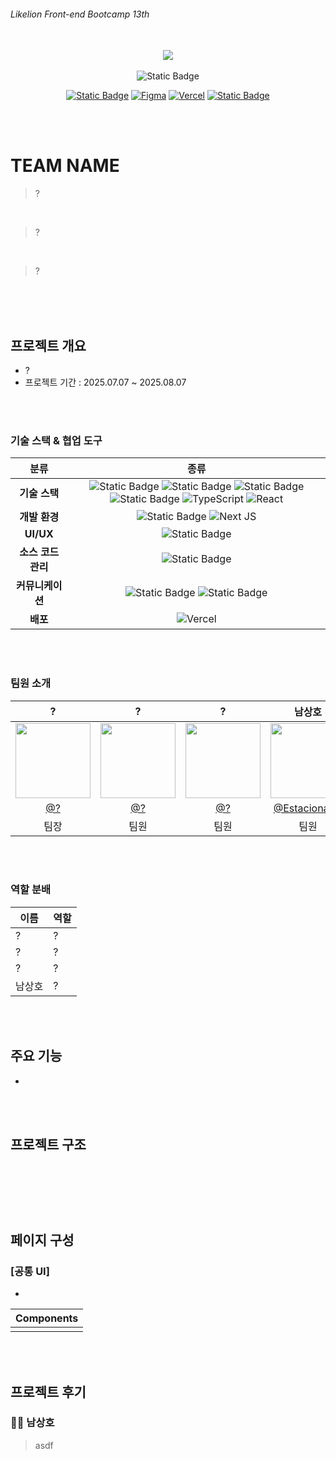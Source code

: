 ###### Likelion Front-end Bootcamp 13th

<br>
<div align="center">
<img src="https://배너사진">
<br>
<br>
<img alt="Static Badge" src="https://img.shields.io/badge/2025.07.07~2025.08.07-%23719CF7?style=flat&label=%ED%94%84%EB%A1%9C%EC%A0%9D%ED%8A%B8%20%EA%B8%B0%EA%B0%84">

[![Static Badge](https://img.shields.io/badge/Notion-black?style=flat&logo=notion&logoColor=white&link=https%3A%2F%2Fwww.notion.so%2F11-1b673873401a807e9ac9fc1a35199cbc)](https://노션주소) [![Figma](https://img.shields.io/badge/Figma-%23F24E1E.svg?style=flat&logo=figma&logoColor=white)](https://피그마주소) [![Vercel](https://img.shields.io/badge/vercel-%23000000.svg?style=flat-square&logo=vercel&logoColor=white)](https://배포주소)
[![Static Badge](https://img.shields.io/badge/TEAM-NAME-%23fe6198?style=flat&logo=github&label=WiKi)](https://위키주소)

</div>

<br>
<br>

# TEAM NAME

> ?  
<br>

> ? 
<br>

> ?

<br>
<br>
<br>

## 프로젝트 개요

- ?
- 프로젝트 기간 : 2025.07.07 ~ 2025.08.07

<br>
<br>

### 기술 스택 & 협업 도구

|        분류        |                                                                                                                                                                                                                                                              종류                                                                                                                                                                                                                                                               |
| :----------------: | :-----------------------------------------------------------------------------------------------------------------------------------------------------------------------------------------------------------------------------------------------------------------------------------------------------------------------------------------------------------------------------------------------------------------------------------------------------------------------------------------------------------------------------: |
|   **기술 스택**    | <img alt="Static Badge" src="https://img.shields.io/badge/HTML5-%23E34F26?style=flat-square&logo=html5&logoColor=white"> <img alt="Static Badge" src="https://img.shields.io/badge/CSS3-%231572B6?style=flat-square&logo=css3&logoColor=white"> <img alt="Static Badge" src="https://img.shields.io/badge/Tailwind%20CSS-%2306B6D4?style=flat-square&logo=tailwindcss&logoColor=white"> <img alt="Static Badge" src="https://img.shields.io/badge/JavaScript-%23F7DF1E?style=flat-square&logo=javascript&logoColor=black"> ![TypeScript](https://img.shields.io/badge/typescript-%23007ACC.svg?style=flat-square&logo=typescript&logoColor=white) ![React](https://img.shields.io/badge/react-%2320232a.svg?style=flat-square&logo=react&logoColor=%2361DAFB) <br> |
|   **개발 환경**    |                                                                                                                                         <img alt="Static Badge" src="https://img.shields.io/badge/VISUAL%20STUDIO-%231672fc?style=flat-square&logoColor=white"> ![Next JS](https://img.shields.io/badge/Next-black?style=flat-square&logo=next.js&logoColor=white)                                                                                                                                          |
|     **UI/UX**      |                                                                                                                                                                                                    <img alt="Static Badge" src="https://img.shields.io/badge/Figma-%23F24E1E?style=flat-square&logo=figma&logoColor=white">                                                                                                                                                                                                     |
| **소스 코드 관리** |                                                                                                                                                                                                   <img alt="Static Badge" src="https://img.shields.io/badge/GitHub-%23181717?style=flat-square&logo=github&logoColor=white">                                                                                                                                                                                                    |
|  **커뮤니케이션**  |                                                                                                                                     <img alt="Static Badge" src="https://img.shields.io/badge/Discord-%235865F2?style=flat-square&logo=discord&logoColor=white"> <img alt="Static Badge" src="https://img.shields.io/badge/Notion-%23000000?style=flat-square&logo=notion&logoColor=white">                                                                                                                                     |
|      **배포**      |                                                                                                                                                                                                  ![Vercel](https://img.shields.io/badge/vercel-%23000000.svg?style=flat-square&logo=vercel&logoColor=white)                                                                                                                                                                                                   |

<br>
<br>

### 팀원 소개

<div>

|                                               **?**                                                |                                               **?**                                                |                                               **?**                                                |                                               **남상호**                                                |
| :-----------------------------------------------------------------------------------------------------: | :-----------------------------------------------------------------------------------------------------: | :-----------------------------------------------------------------------------------------------------: | :-----------------------------------------------------------------------------------------------------: |
| <img src="" width="120"> | <img src="" width="120"> | <img src="" width="120"> | <img src="https://github.com/user-attachments/assets/095b73b0-e945-401d-a51a-daa948d1165f" width="120"> |
|                                 [@?](https://github.com/)                                  |                               [@?](https://github.com/)                                |                                [@?](https://github.com/)                                 |                            [@Estacionales](https://github.com/Estacionales)                             |
|                                                  팀장                                                   |                                                  팀원                                                   |                                                  팀원                                                   |                                                  팀원                                                   |

</div>

<br>
<br>

### 역할 분배

| 이름   | 역할                                                                                          |
| ------ | --------------------------------------------------------------------------------------------- |
| ? | ? |
| ? |  ?                  |
| ? | ?                                          |
| 남상호 | ?                                   |

<br>
<br>

## 주요 기능

- 

<br>
<br>

## 프로젝트 구조

```



```

<br>
<br>

## 페이지 구성

### [공통 UI]

- 

|                                        Components                                         |
| :---------------------------------------------------------------------------------------: |
|  |

<br>
<br>

## 프로젝트 후기

### 🙋🏻 남상호

>asdf

<br>

